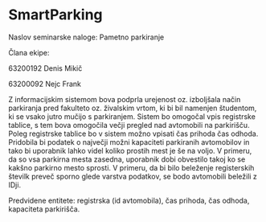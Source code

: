 # SmartParking

Naslov seminarske naloge: Pametno parkiranje

Člana ekipe:

63200192 Denis Mikič

63200092 Nejc Frank

Z informacijskim sistemom bova podprla urejenost oz. izboljšala način parkiranja pred fakulteto oz. živalskim vrtom, ki bi bil namenjen študentom, ki se vsako jutro mučijo s parkiranjem. Sistem bo omogočal vpis registrske tablice, s tem bova omogočila večji pregled nad avtomobili na parkirišču. Poleg registrske tablice bo v sistem možno vpisati čas prihoda čas odhoda. Pridobila bi podatek o največji možni kapaciteti parkiranih avtomobilov in tako bi uporabnik lahko videl koliko prostih mest je še na voljo. V primeru, da so vsa parkirna mesta zasedna, uporabnik dobi obvestilo takoj ko se kakšno parkirno mesto sprosti. V primeru, da bi bilo beleženje registerskih številk preveč sporno glede varstva podatkov, se bodo avtomobili beležili z IDji.

Predvidene entitete: registrska (id avtomobila), čas prihoda, čas odhoda, kapaciteta parkirišča.
